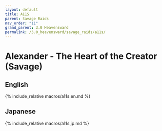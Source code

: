 ```yaml
---
layout: default
title: A11S
parent: Savage Raids
nav_order: "11"
grand_parent: 3.0 Heavensward
permalink: /3.0_heavensward/savage_raids/a11s/
---
```


# Alexander - The Heart of the Creator (Savage)

## English

{% include_relative macros/a11s.en.md %}

## Japanese

{% include_relative macros/a11s.jp.md %}

<script data-goatcounter="https://xivjpraids.goatcounter.com/count"
        async src="//gc.zgo.at/count.js"></script>

